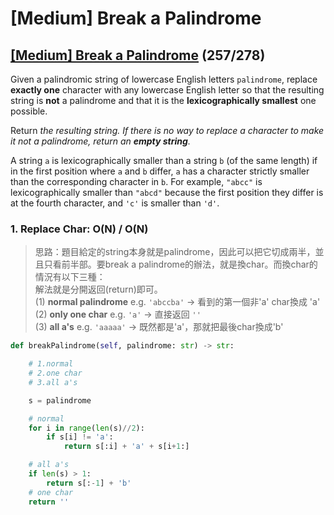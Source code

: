 # \[Medium\] Break a Palindrome

## [\[Medium\] Break a Palindrome](https://leetcode.com/problems/break-a-palindrome/)    \(257/278\)

Given a palindromic string of lowercase English letters `palindrome`, replace **exactly one** character with any lowercase English letter so that the resulting string is **not** a palindrome and that it is the **lexicographically smallest** one possible.

Return _the resulting string. If there is no way to replace a character to make it not a palindrome, return an **empty string**._

A string `a` is lexicographically smaller than a string `b` \(of the same length\) if in the first position where `a` and `b` differ, `a` has a character strictly smaller than the corresponding character in `b`. For example, `"abcc"` is lexicographically smaller than `"abcd"` because the first position they differ is at the fourth character, and `'c'` is smaller than `'d'`.

### 1. Replace Char: O\(N\) / O\(N\)

> 思路：題目給定的string本身就是palindrome，因此可以把它切成兩半，並且只看前半部。要break a palindrome的辦法，就是換char。而換char的情況有以下三種：  
> 解法就是分開返回\(return\)即可。  
> \(1\) **normal palindrome**  e.g. `'abccba'`  -&gt; 看到的第一個非'a' char換成 'a'  
> \(2\) **only one char**             e.g. `'a'`           -&gt; 直接返回 `''`  
> \(3\) **all a's**                           e.g. `'aaaaa'`   -&gt; 既然都是'a'，那就把最後char換成'b'

```python
def breakPalindrome(self, palindrome: str) -> str:

    # 1.normal
    # 2.one char
    # 3.all a's

    s = palindrome

    # normal
    for i in range(len(s)//2):
        if s[i] != 'a':
            return s[:i] + 'a' + s[i+1:]

    # all a's
    if len(s) > 1:
        return s[:-1] + 'b'
    # one char
    return ''
```

